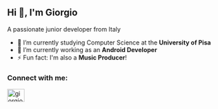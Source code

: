 ## Hi 👋, I'm Giorgio
A passionate junior developer from Italy

- 🌱 I’m currently studying Computer Science at the **University of Pisa**
- 🔭 I’m currently working as an **Android Developer**
- ⚡ Fun fact: I'm also a **Music Producer**!

<h3 align="left">Connect with me:</h3>
<p align="left">
<a href="https://linkedin.com/in/giorgio-micheli" target="blank"><img align="center" src="https://raw.githubusercontent.com/rahuldkjain/github-profile-readme-generator/master/src/images/icons/Social/linked-in-alt.svg" alt="giorgiomicheli" height="30" width="40" /></a>
</p>








<!--
**Guitargio/Guitargio** is a ✨ _special_ ✨ repository because its `README.md` (this file) appears on your GitHub profile.

Here are some ideas to get you started:

- 
- 🌱 I’m currently learning ...
- 👯 I’m looking to collaborate on ...
- 🤔 I’m looking for help with ...
- 💬 Ask me about ...
- 📫 How to reach me: ...
- 😄 Pronouns: ...
- ⚡ Fun fact: ...
-->

